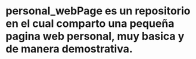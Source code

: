# personal_webPage es un repositorio en el cual comparto una pequeña pagina web personal, muy basica y de manera demostrativa.
